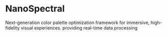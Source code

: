# NanoSpectral
Next-generation color palette optimization framework for immersive, high-fidelity visual experiences. providing real-time data processing
